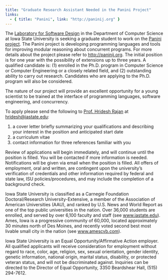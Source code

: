 ```yaml
---
title: "Graduate Research Assistant Needed in the Panini Project"
links:
  - { title: "Panini", link: "http://paninij.org" }
---
```


The [Laboratory for Software Design](http://design.cs.iastate.edu) in the
Department of Computer Science at Iowa State University is seeking a
graduate student to work on the [Panini project](http://paninij.org).
The Panini project is developing programming languages and tools for improving
modular reasoning about concurrent programs.
For more details about the project please refer to <http://paninij.org>.
The initial position is for one year with the possibility of extensions
up to three years. A qualified
candidate is: (1) enrolled in the Ph.D. program in Computer Science or Computer
Engineering or a closely related field, and (2) outstanding ability to carry out research.
Candidates who are applying to the Ph.D. program will also be considered.

The nature of our project will provide an excellent opportunity for a young
scientist to be trained at the interface of programming languages, software
engineering, and concurrency.  

To apply please send the following to [Prof. Hridesh Rajan](http://www.cs.iastate.edu/~hridesh)
at <hridesh@iastate.edu>:

1. a cover letter briefly summarizing your qualifications
and describing your interest in the position and anticipated start date
2. a curriculum vitae
3. contact information for three references familiar with you

Review of applications will begin immediately, and will continue until the
position is filled.  You will be contacted if more information is needed.
Notifications will be given via email when the position is filled.  All offers
of employment, oral and written, are contingent upon the university’s
verification of credentials and other information required by federal and state
law, ISU policies/procedures, and may include the completion of a background
check.

Iowa State University is classified as a Carnegie Foundation Doctoral/Research
University-Extensive, a member of the Association of American Universities
(AAU), and ranked by U.S. News and World Report as one of the top public
universities in the nation. Over 36,000 students are enrolled, and served by
over 6,100 faculty and staff (see www.iastate.edu). Ames, Iowa is a progressive
community of 60,000, located approximately 30 minutes north of Des Moines, and
recently voted second best most livable small city in the nation (see
www.amescvb.com).


Iowa State University is an Equal Opportunity/Affirmative Action employer. All
qualified applicants will receive consideration for employment without regard
to race, color, age, religion, sex, sexual orientation, gender identity,
genetic information, national origin, marital status, disability, or protected
veteran status, and will not be discriminated against. Inquiries can be
directed to the Director of Equal Opportunity, 3350 Beardshear Hall, (515)
294-7612.
